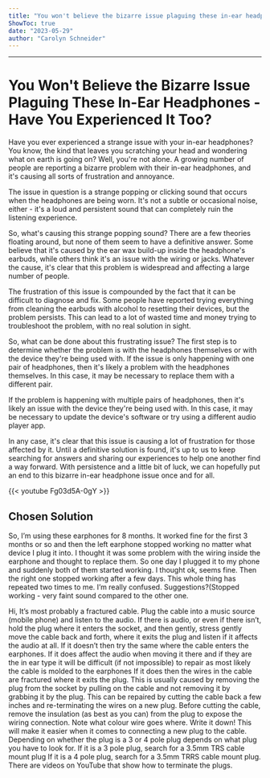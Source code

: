 ```yaml
---
title: "You won't believe the bizarre issue plaguing these in-ear headphones - have you experienced it too?"
ShowToc: true 
date: "2023-05-29"
author: "Carolyn Schneider"
---
```

*****
# You Won't Believe the Bizarre Issue Plaguing These In-Ear Headphones - Have You Experienced It Too?

Have you ever experienced a strange issue with your in-ear headphones? You know, the kind that leaves you scratching your head and wondering what on earth is going on? Well, you're not alone. A growing number of people are reporting a bizarre problem with their in-ear headphones, and it's causing all sorts of frustration and annoyance.

The issue in question is a strange popping or clicking sound that occurs when the headphones are being worn. It's not a subtle or occasional noise, either - it's a loud and persistent sound that can completely ruin the listening experience.

So, what's causing this strange popping sound? There are a few theories floating around, but none of them seem to have a definitive answer. Some believe that it's caused by the ear wax build-up inside the headphone's earbuds, while others think it's an issue with the wiring or jacks. Whatever the cause, it's clear that this problem is widespread and affecting a large number of people.

The frustration of this issue is compounded by the fact that it can be difficult to diagnose and fix. Some people have reported trying everything from cleaning the earbuds with alcohol to resetting their devices, but the problem persists. This can lead to a lot of wasted time and money trying to troubleshoot the problem, with no real solution in sight.

So, what can be done about this frustrating issue? The first step is to determine whether the problem is with the headphones themselves or with the device they're being used with. If the issue is only happening with one pair of headphones, then it's likely a problem with the headphones themselves. In this case, it may be necessary to replace them with a different pair.

If the problem is happening with multiple pairs of headphones, then it's likely an issue with the device they're being used with. In this case, it may be necessary to update the device's software or try using a different audio player app.

In any case, it's clear that this issue is causing a lot of frustration for those affected by it. Until a definitive solution is found, it's up to us to keep searching for answers and sharing our experiences to help one another find a way forward. With persistence and a little bit of luck, we can hopefully put an end to this bizarre in-ear headphone issue once and for all.

{{< youtube Fg03d5A-0gY >}} 



## Chosen Solution
 So, I’m using these earphones for 8 months. It worked fine for the first 3 months or so and then the left earphone stopped working no matter what device I plug it into. I thought it was some problem with the wiring inside the earphone and thought to replace them. So one day I plugged it to my phone and suddenly both of them started working. I thought ok, seems fine. Then the right one stopped working after a few days. This whole thing has repeated two times to me. I’m really confused. Suggestions?(Stopped working - very faint sound compared to the other one.

 Hi,
It’s most probably a fractured cable.
Plug the cable into a music source (mobile phone) and listen to the audio.
If there is audio, or even if there isn’t, hold the plug where it enters the socket, and then gently, stress gently move the cable back and forth, where it exits the plug and listen if it affects the audio at all.
If it doesn’t then try the same where the cable enters the earphones. If it does affect the audio when moving it there and if they are the in ear type it will be difficult (if not impossible) to repair as most likely the cable is molded to the earphones
If it does then the wires in the cable are fractured where it exits the plug. This is usually caused by removing the plug from the socket by pulling on the cable and not removing it by grabbing it by the plug.
This can be repaired by cutting the cable back a few inches and re-terminating the wires on a new plug.
Before cutting the cable, remove the insulation (as best as you can) from the plug to expose the wiring connection. Note what colour wire goes where. Write it down! This will make it easier when it comes to connecting a new plug to the cable.
Depending on whether the plug is a 3 or 4 pole plug depends on what plug you have to look for.
If it is a 3 pole plug, search for a 3.5mm TRS cable mount plug
If it is a 4 pole plug, search for a 3.5mm TRRS cable mount plug.
There are videos on YouTube that show how to terminate the plugs.




